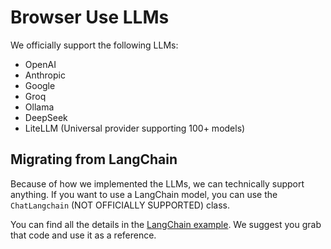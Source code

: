 # Browser Use LLMs

We officially support the following LLMs:

- OpenAI
- Anthropic
- Google
- Groq
- Ollama
- DeepSeek
- LiteLLM (Universal provider supporting 100+ models)

## Migrating from LangChain

Because of how we implemented the LLMs, we can technically support anything. If you want to use a LangChain model, you can use the `ChatLangchain` (NOT OFFICIALLY SUPPORTED) class.

You can find all the details in the [LangChain example](examples/models/langchain/example.py). We suggest you grab that code and use it as a reference.
